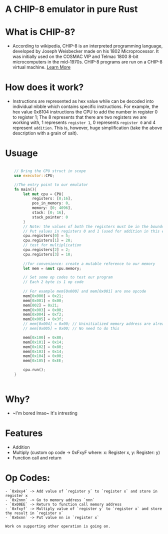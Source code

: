 # A CHIP-8 emulator in pure Rust



# What is CHIP-8?



- According to wikipedia, CHIP-8 is an interpreted programming language, developed by Joseph Weisbecker made on his 
 1802 Microprocessor. It was initially used on the COSMAC VIP and Telmac 1800 8-bit microcomputers in the mid-1970s. 
 CHIP-8 programs are run on a CHIP-8 virtual machine. [Learn More](https://en.wikipedia.org/wiki/CHIP-8)
 
# How does it work?


- Instructions are represented as hex value while can be decoded into individual nibble which contains specific instructions.
  For example, the hex value 0x8104 instructions the CPU to add the number in register 0 to register 1; The 8 represents that there are
  two registers we are working with, 1 represents `register 1`, 0 represents `register 0` and 4 represent `addition`. This is, however,
  huge simplification (take the above description with a grain of salt).

# Usuage

```rust

    // Bring the CPU struct in scope
    use executor::CPU;

    //The entry point to our emulator
    fn main(){
        let mut cpu = CPU{
            registers: [0;16],
            pos_in_memory: 0,
            memory: [0; 4096],
            stack: [0; 16],
            stack_pointer: 0
        }
        // Note: the values of both the registers must be in the bounds of u8 as originally implemented in CHIP-8
        // Put values in registers 0 and 1 (used for addition in this example)
        cpu.registers[0] = 5;
        cpu.registers[1] = 20;
        // test for multiplication
        cpu.registers[2] = 2;
        cpu.registers[3] = 10;
        
        //for convenience: create a mutable reference to our memory
        let mem = &mut cpu.memory;

        // Set some op codes to test our program
        // Each 2 byte is 1 op code
        
        // For example mem[0x000] and mem[0x001] are one opcode
        mem[0x000] = 0x21;
        mem[0x001] = 0x00;
        mem[002] = 0x21;
        mem[0x003] = 0x00;
        mem[0x004] = 0xf2;
        mem[0x005] = 0x3f;
        // mem[0x004] = 0x00; // Uninitialized memory address are already zero
        // mem[0x005] = 0x00; // No need to do this

        mem[0x100] = 0x80;
        mem[0x101] = 0x14;
        mem[0x102] = 0x80;
        mem[0x103] = 0x14;
        mem[0x104] = 0x00;
        mem[0x105] = 0xEE;

        cpu.run();
    }
    
```

# Why?


- ~I'm bored lmao~ It's intresting


# Features

- Addition
- Multiply (custom op code -> 0xFxyF where: x: Register x, y: Register: y)
- Function call and return

# Op Codes:
    - `0x8xy4` -> Add value of `register y` to `register x` and store in register x
    - `0x2nnn` -> Go to memory address `nnn`
    - `0x00EE` -> Return to function call memory address
    - `0xfxyf` -> Multiply value of `register y` to `register x` and store the result in `register x`
    - `0x6xnn` -> Put value nn in `register x`
    
    Work on supporting other operation is going on.
 